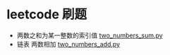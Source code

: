 # leetcode 刷题

* 两数之和为某一整数的索引值 [two_numbers_sum.py](https://github.com/clnFind/DayDayAlgorithm/blob/master/leetcode/two_numbers_sum.py)
* 链表 两数相加 [two_numbers_add.py](https://github.com/clnFind/DayDayAlgorithm/blob/master/leetcode/two_numbers_add.py)